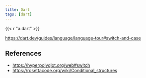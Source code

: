 ```yaml
---
title: Dart
tags: [dart]
---
```


{{< r "a.dart" >}}

<https://dart.dev/guides/language/language-tour#switch-and-case>

## References

- <https://hyperpolyglot.org/web#switch>
- <https://rosettacode.org/wiki/Conditional_structures>
